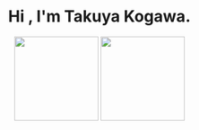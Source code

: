 <h1 align="center">
  Hi , I'm Takuya Kogawa.
</h1>

<p align="center">
  <img alt="" height="150px" src="https://github-readme-stats.vercel.app/api/top-langs/?username=rereal7&hide=Blade,Twig&langs_count=6&layout=compact&theme=radical">
  <img alt="" height="150px" src="https://github-readme-stats.vercel.app/api?username=rereal7&show_icons=true&count_private=true&theme=radical">
</p>
